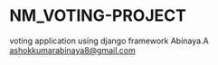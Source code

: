# NM_VOTING-PROJECT
voting application using django framework
Abinaya.A
ashokkumarabinaya8@gmail.com

